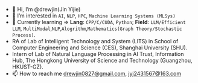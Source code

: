 - 👋 Hi, I’m @drewjin(Jin Yijie)
- 👀 I’m interested in `AI`, `NLP`, `HPC`, `Machine Learning Systems (MLSys)`
- 🌱 Currently learning => **Lang**: `CPP/C/CUDA`, `Python`; **Field**: `LLM/Efficient LLM`, `MultiModal`,`NLP`,`Alogrithm`,`Mathematics(Graph Theory/Stochastic Process)`.
- RA of Lab of Intelligent Technology and System (LITS) in School of Computer Engineering and Science (CES), Shanghai University (SHU).
- Intern of Lab of Natural Language Processing in AI Trust, Information Hub, The Hongkong University of Science and Technology (Guangzhou, HKUST-GZ).
- 📫 How to reach me drewjin0827@gmail.com, jyj2431567@163.com

<!---
Jinyijiedrew/Jinyijiedrew is a ✨ special ✨ repository because its `README.md` (this file) appears on your GitHub profile.
You can click the Preview link to take a look at your changes.
--->

